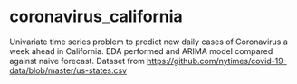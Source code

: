 # coronavirus_california
Univariate time series problem to predict new daily cases of Coronavirus a week ahead in California. EDA performed and ARIMA model compared against naive forecast.
Dataset from https://github.com/nytimes/covid-19-data/blob/master/us-states.csv
